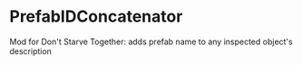 # PrefabIDConcatenator
Mod for Don't Starve Together: adds prefab name to any inspected object's description

